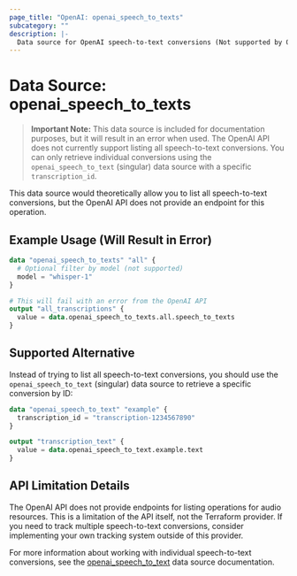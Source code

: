 ```yaml
---
page_title: "OpenAI: openai_speech_to_texts"
subcategory: ""
description: |-
  Data source for OpenAI speech-to-text conversions (Not supported by OpenAI API).
---
```


# Data Source: openai_speech_to_texts

> **Important Note:** This data source is included for documentation purposes, but it will result in an error when used. The OpenAI API does not currently support listing all speech-to-text conversions. You can only retrieve individual conversions using the `openai_speech_to_text` (singular) data source with a specific `transcription_id`.

This data source would theoretically allow you to list all speech-to-text conversions, but the OpenAI API does not provide an endpoint for this operation.

## Example Usage (Will Result in Error)

```terraform
data "openai_speech_to_texts" "all" {
  # Optional filter by model (not supported)
  model = "whisper-1"
}

# This will fail with an error from the OpenAI API
output "all_transcriptions" {
  value = data.openai_speech_to_texts.all.speech_to_texts
}
```

## Supported Alternative

Instead of trying to list all speech-to-text conversions, you should use the `openai_speech_to_text` (singular) data source to retrieve a specific conversion by ID:

```terraform
data "openai_speech_to_text" "example" {
  transcription_id = "transcription-1234567890"
}

output "transcription_text" {
  value = data.openai_speech_to_text.example.text
}
```

## API Limitation Details

The OpenAI API does not provide endpoints for listing operations for audio resources. This is a limitation of the API itself, not the Terraform provider. If you need to track multiple speech-to-text conversions, consider implementing your own tracking system outside of this provider.

For more information about working with individual speech-to-text conversions, see the [openai_speech_to_text](./speech_to_text.md) data source documentation. 